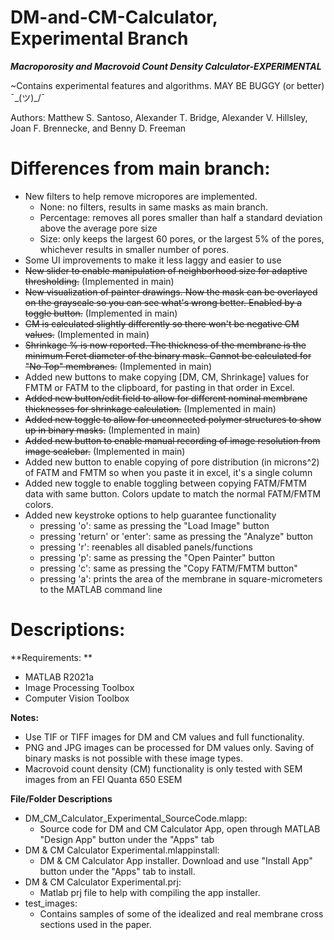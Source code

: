 
# DM-and-CM-Calculator, Experimental Branch
***Macroporosity and Macrovoid Count Density Calculator-EXPERIMENTAL***

~Contains experimental features and algorithms. MAY BE BUGGY (or better) ¯\_(ツ)_/¯

Authors: Matthew S. Santoso, Alexander T. Bridge, Alexander V. Hillsley, Joan F. Brennecke, and Benny D. Freeman

# Differences from main branch:
- New filters to help remove micropores are implemented. 
	- None: no filters, results in same masks as main branch.
	- Percentage: removes all pores smaller than half a standard deviation above the average pore size
	- Size: only keeps the largest 60 pores, or the largest 5% of the pores, whichever results in smaller number of pores. 
- Some UI improvements to make it less laggy and easier to use
- ~~New slider to enable manipulation of neighborhood size for adaptive thresholding.~~ (Implemented in main)
- ~~New visualization of painter drawings. Now the mask can be overlayed on the grayscale so you can see what's wrong better. Enabled by a toggle button.~~ (Implemented in main)
- ~~CM is calculated slightly differently so there won't be negative CM values.~~ (Implemented in main)
- ~~Shrinkage % is now reported. The thickness of the membrane is the minimum Feret diameter of the binary mask. Cannot be calculated for "No Top" membranes.~~ (Implemented in main)
- Added new buttons to make copying [DM, CM, Shrinkage] values for FMTM or FATM to the clipboard, for pasting in that order in Excel.
- ~~Added new button/edit field to allow for different nominal membrane thicknesses for shrinkage calculation.~~ (Implemented in main)
- ~~Added new toggle to allow for unconnected polymer structures to show up in binary masks.~~ (Implemented in main)
- ~~Added new button to enable manual recording of image resolution from image scalebar.~~ (Implemented in main)
- Added new button to enable copying of pore distribution (in microns^2) of FATM and FMTM so when you paste it in excel, it's a single column
- Added new toggle to enable toggling between copying FATM/FMTM data with same button. Colors update to match the normal FATM/FMTM colors.
- Added new keystroke options to help guarantee functionality
	- pressing 'o': same as pressing the "Load Image" button
	- pressing 'return' or 'enter': same as pressing the "Analyze" button
	- pressing 'r': reenables all disabled panels/functions
	- pressing 'p': same as pressing the "Open Painter" button
	- pressing 'c': same as pressing the "Copy FATM/FMTM button"
	- pressing 'a': prints the area of the membrane in square-micrometers to the MATLAB command line

# Descriptions:

**Requirements: **
- MATLAB R2021a
- Image Processing Toolbox
- Computer Vision Toolbox

**Notes:**
- Use TIF or TIFF images for DM and CM values and full functionality.
- PNG and JPG images can be processed for DM values only. Saving of binary masks is not possible with these image types.
- Macrovoid count density (CM) functionality is only tested with SEM images from an FEI Quanta 650 ESEM

**File/Folder Descriptions**
- DM_CM_Calculator_Experimental_SourceCode.mlapp:
  - Source code for DM and CM Calculator App, open through MATLAB "Design App" button under the "Apps" tab
- DM & CM Calculator Experimental.mlappinstall:
  - DM & CM Calculator App installer. Download and use "Install App" button under the "Apps" tab to install.
- DM & CM Calculator Experimental.prj:
  - Matlab prj file to help with compiling the app installer.
- test_images:
  - Contains samples of some of the idealized and real membrane cross sections used in the paper.
